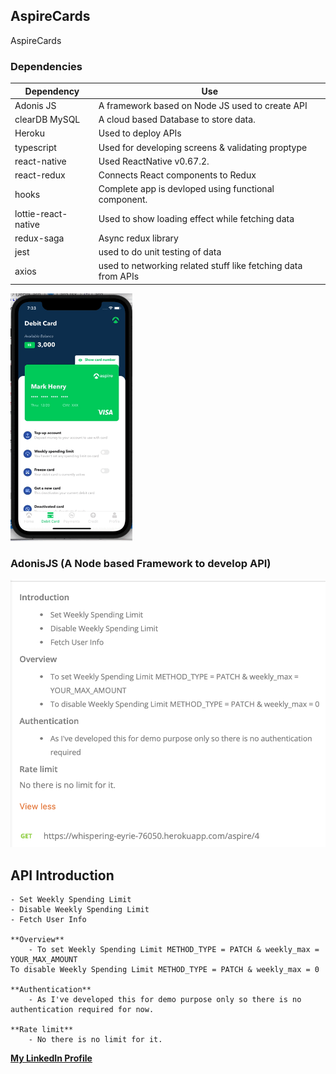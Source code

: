 ## AspireCards
AspireCards


### Dependencies

| **Dependency**      | **Use**                                              			|
| ------------------- | --------------------------------------------------------------  |
| Adonis JS           | A framework based on Node JS used to create API      			|
| clearDB MySQL       | A cloud based Database to store data.                			|
| Heroku              | Used to deploy APIs                                  			|
| typescript          | Used for developing screens & validating proptype    			|
| react-native        | Used ReactNative v0.67.2.                            			|
| react-redux         | Connects React components to Redux                   			|
| hooks               | Complete app is devloped using functional component. 			|
| lottie-react-native | Used to show loading effect while fetching data      			|
| redux-saga          | Async redux library                                  			|
| jest                | used to do unit testing of data                      			|
| axios               | used to networking related stuff like fetching data from APIs   |


<img src="screenrecording/aspire_card_flow.gif" width="195" height="396"/>


### AdonisJS (A Node based Framework to develop API)
<img src="screenrecording/adonisapi.png" />

## API Introduction
    - Set Weekly Spending Limit
    - Disable Weekly Spending Limit
    - Fetch User Info

    **Overview**
        - To set Weekly Spending Limit METHOD_TYPE = PATCH & weekly_max = YOUR_MAX_AMOUNT
    To disable Weekly Spending Limit METHOD_TYPE = PATCH & weekly_max = 0 

    **Authentication**
        - As I've developed this for demo purpose only so there is no authentication required for now. 

    **Rate limit**
        - No there is no limit for it.  


**[My LinkedIn Profile](https://www.linkedin.com/in/akshay8feb/)**
